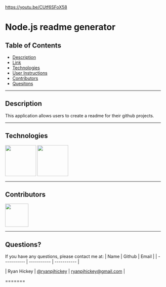 https://youtu.be/CUtf6SFoX58

# Node.js readme generator

## Table of Contents

- [Description](#Description)
- [Link](#Link)
- [Technologies](#Technologies)
- [User Instructions](#User-Instructions)
- [Contributors](#Contributors)
- [Quesitons](#Questions)

---

## Description

This application allows users to create a readme for their github projects.

---

## Technologies

<p float="left">
<img src="https://cdn.iconscout.com/icon/free/png-256/javascript-2038874-1720087.png" width="100" height="100">
<img src="https://icon2.cleanpng.com/20180425/xeq/kisspng-node-js-javascript-web-application-express-js-comp-5ae0f84de7b809.1939946215246930699491.jpg" width="100" height="100">

---

## Contributors

[<img src="https://ca.slack-edge.com/T03EP850QMA-U03MKQ6HKB3-2c9d97da4786-512" width="75" height="75">](https://github.com/ryanpjhickey)

---

## Questions?

If you have any questions, please contact me at:
| Name | Github | Email |
| ----------- | ----------- | ----------- |

| Ryan Hickey | [@ryanpjhickey](https://github.com/ryanpjhickey) | ryanpjhickey@gmail.com |

=======
